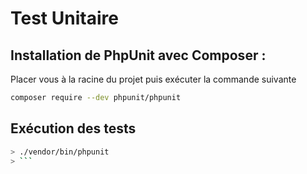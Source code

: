 # Test Unitaire

## Installation de PhpUnit avec Composer :

Placer vous à la racine du projet puis exécuter la commande suivante

```bash
composer require --dev phpunit/phpunit
```

## Exécution des tests

```bash
> ./vendor/bin/phpunit
> ```
